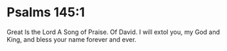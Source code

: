 # Psalms 145:1

Great Is the Lord A Song of Praise. Of David. I will extol you, my God and King, and bless your name forever and ever.
